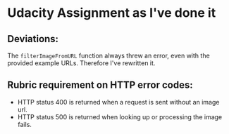 # Udacity Assignment as I've done it

## Deviations:
The `filterImageFromURL` function always threw an error, even with the provided example URLs. Therefore I've rewritten it.

## Rubric requirement on HTTP error codes:

- HTTP status 400 is returned when a request is sent without an image url.
- HTTP status 500 is returned when looking up or processing the image fails.